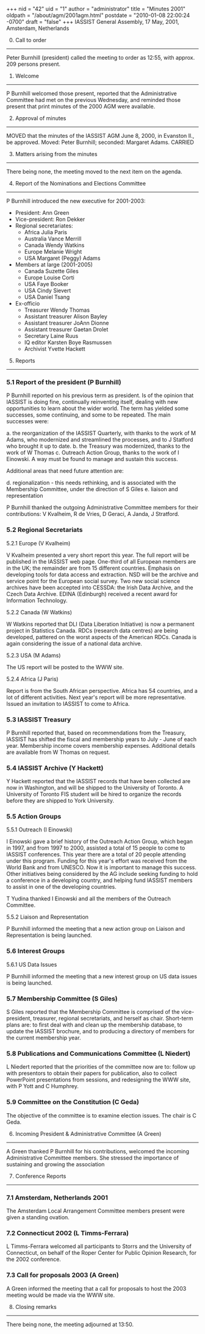 +++
nid = "42"
uid = "1"
author = "administrator"
title = "Minutes 2001"
oldpath = "/about/agm/2001agm.html"
postdate = "2010-01-08 22:00:24 -0700"
draft = "false"
+++
IASSIST General Assembly, 17 May, 2001, Amsterdam, Netherlands

0. Call to order
----------------

Peter Burnhill (president) called the meeting to order as 12:55, with
approx. 209 persons present.

1. Welcome
----------

P Burnhill welcomed those present, reported that the Administrative
Committee had met on the previous Wednesday, and reminded those present
that print minutes of the 2000 AGM were available.

2. Approval of minutes
----------------------

MOVED that the minutes of the IASSIST AGM June 8, 2000, in Evanston Il.,
be approved. Moved: Peter Burnhill; seconded: Margaret Adams. CARRIED

3. Matters arising from the minutes
-----------------------------------

There being none, the meeting moved to the next item on the agenda.

4. Report of the Nominations and Elections Committee
----------------------------------------------------

P Burnhill introduced the new executive for 2001-2003:

-   President: Ann Green
-   Vice-president: Ron Dekker
-   Regional secretariates:
    -   Africa Julia Paris
    -   Australia Vance Merrill
    -   Canada Wendy Watkins
    -   Europe Melanie Wright
    -   USA Margaret (Peggy) Adams
-   Members at large (2001-2005)
    -   Canada Suzette Giles
    -   Europe Louise Corti
    -   USA Faye Booker
    -   USA Cindy Sievert
    -   USA Daniel Tsang
-   Ex-officio
    -   Treasurer Wendy Thomas
    -   Assistant treasurer Alison Bayley
    -   Assistant treasurer JoAnn Dionne
    -   Assistant treasurer Gaetan Drolet
    -   Secretary Laine Ruus
    -   IQ editor Karsten Boye Rasmussen
    -   Archivist Yvette Hackett

5. Reports
----------

### 5.1 Report of the president (P Burnhill)

P Burnhill reported on his previous term as president. Is of the opinion
that IASSIST is doing fine, continually reinventing itself, dealing with
new opportunities to learn about the wider world. The term has yielded
some successes, some continuing, and some to be repeated. The main
successes were:

a.  the reorganization of the IASSIST Quarterly, with thanks to the work
    of M Adams, who modernized and streamlined the processes, and to J
    Statford who brought it up to date.
b.  the Treasury was modernized, thanks to the work of W Thomas
c.  Outreach Action Group, thanks to the work of I Einowski. A way must
    be found to manage and sustain this success.

Additional areas that need future attention are:

d.  regionalization - this needs rethinking, and is associated with the
    Membership Committee, under the direction of S Giles
e.  liaison and representation

P Burnhill thanked the outgoing Administrative Committee members for
their contributions: V Kvalheim, R de Vries, D Geraci, A Janda, J
Stratford.

### 5.2 Regional Secretariats

5.2.1 Europe (V Kvalheim)

V Kvalheim presented a very short report this year. The full report will
be published in the IASSIST web page. One-third of all European members
are in the UK; the remainder are from 15 different countries. Emphasis
on developing tools for data access and extraction. NSD will be the
archive and service point for the European social survey. Two new social
science archives have been accepted into CESSDA: the Irish Data Archive,
and the Czech Data Archive. EDINA (Edinburgh) received a recent award
for Information Technology.

5.2.2 Canada (W Watkins)

W Watkins reported that DLI (Data Liberation Initiative) is now a
permanent project in Statistics Canada. RDCs (research data centres) are
being developed, pattered on the worst aspects of the American RDCs.
Canada is again considering the issue of a national data archive.

5.2.3 USA (M Adams)

The US report will be posted to the WWW site.

5.2.4 Africa (J Paris)

Report is from the South African perspective. Africa has 54 countries,
and a lot of different activities. Next year\'s report will be more
representative. Issued an invitation to IASSIST to come to Africa.

### 5.3 IASSIST Treasury

P Burnhill reported that, based on recommendations from the Treasury,
IASSIST has shifted the fiscal and membership years to July - June of
each year. Membership income covers membership expenses. Additional
details are available from W Thomas on request.

### 5.4 IASSIST Archive (Y Hackett)

Y Hackett reported that the IASSIST records that have been collected are
now in Washington, and will be shipped to the University of Toronto. A
University of Toronto FIS student will be hired to organize the records
before they are shipped to York University.

### 5.5 Action Groups

5.5.1 Outreach (I Einowski)

I Einowski gave a brief history of the Outreach Action Group, which
began in 1997, and from 1997 to 2000, assisted a total of 15 people to
come to IASSIST conferences. This year there are a total of 20 people
attending under this program. Funding for this year\'s effort was
received from the World Bank and from UNESCO. Now it is important to
manage this success. Other initiatives being considered by the AG
include seeking funding to hold a conference in a developing country,
and helping fund IASSIST members to assist in one of the developing
countries.

T Yudina thanked I Einowski and all the members of the Outreach
Committee.

5.5.2 Liaison and Representation

P Burnhill informed the meeting that a new action group on Liaison and
Representation is being launched.

### 5.6 Interest Groups

5.6.1 US Data Issues

P Burnhill informed the meeting that a new interest group on US data
issues is being launched.

### 5.7 Membership Committee (S Giles)

S Giles reported that the Membership Committee is comprised of the
vice-president, treasurer, regional secretariats, and herself as chair.
Short-term plans are: to first deal with and clean up the membership
database, to update the IASSIST brochure, and to producing a directory
of members for the current membership year.

### 5.8 Publications and Communications Committee (L Niedert)

L Niedert reported that the priorities of the committee now are to:
follow up with presentors to obtain their papers for publication, also
to collect PowerPoint presentations from sessions, and redesigning the
WWW site, with P Yott and C Humphrey.

### 5.9 Committee on the Constitution (C Geda)

The objective of the committee is to examine election issues. The chair
is C Geda.

6. Incoming President & Administrative Committee (A Green)
----------------------------------------------------------

A Green thanked P Burnhill for his contributions, welcomed the incoming
Administrative Committee members. She stressed the importance of
sustaining and growing the association

7. Conference Reports
---------------------

### 7.1 Amsterdam, Netherlands 2001

The Amsterdam Local Arrangement Committee members present were given a
standing ovation.

### 7.2 Connecticut 2002 (L Timms-Ferrara)

L Timms-Ferrara welcomed all participants to Storrs and the University
of Connecticut, on behalf of the Roper Center for Public Opinion
Research, for the 2002 conference.

### 7.3 Call for proposals 2003 (A Green)

A Green informed the meeting that a call for proposals to host the 2003
meeting would be made via the WWW site.

8. Closing remarks
------------------

There being none, the meeting adjourned at 13:50.
